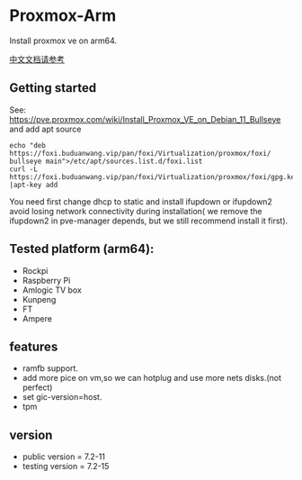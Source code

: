 # Proxmox-Arm

Install proxmox ve on arm64. 

[中文文档请参考](https://foxi.buduanwang.vip/virtualization/pve/1902.html/)

## Getting started

See: https://pve.proxmox.com/wiki/Install_Proxmox_VE_on_Debian_11_Bullseye and add apt source

```
echo "deb https://foxi.buduanwang.vip/pan/foxi/Virtualization/proxmox/foxi/ bullseye main">/etc/apt/sources.list.d/foxi.list
curl -L  https://foxi.buduanwang.vip/pan/foxi/Virtualization/proxmox/foxi/gpg.key |apt-key add 
```

You need first change dhcp to static and install ifupdown or ifupdown2 avoid losing network connectivity during installation( we remove the ifupdown2 in pve-manager depends, but we still recommend install it first).

## Tested platform (arm64):
- Rockpi
- Raspberry Pi
- Amlogic TV box
- Kunpeng
- FT
- Ampere 

## features

- ramfb support.
- add more pice on vm,so we can hotplug and use more nets disks.(not perfect)
- set gic-version=host.
- tpm

## version
- public version = 7.2-11
- testing version = 7.2-15



